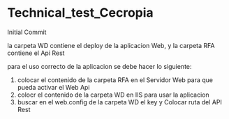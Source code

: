 # Technical_test_Cecropia
Initial Commit

la carpeta WD contiene el deploy de la aplicacion Web, y la carpeta RFA contiene el Api Rest

para el uso correcto de la aplicacion se debe hacer lo siguiente:

1. colocar el contenido de la carpeta RFA en el Servidor Web para que pueda activar el Web Api
2. colocr el contenido de la carpeta WD en IIS para usar la aplicacion
3. buscar en el web.config de la carpeta WD el key <add key="ruta" value="Colocar ruta de la carpeta RFA" /> y Colocar ruta del API Rest


